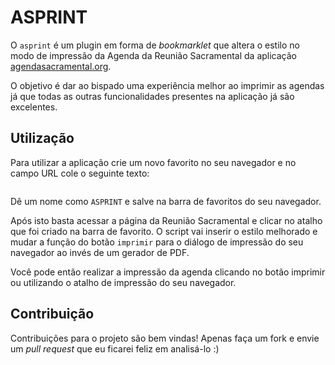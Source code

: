 # ASPRINT

O `asprint` é um plugin em forma de _bookmarklet_ que altera o estilo no modo de impressão da Agenda da Reunião Sacramental da aplicação [agendasacramental.org](http://agendasacramental.org).

O objetivo é dar ao bispado uma experiência melhor ao imprimir as agendas já que todas as outras funcionalidades presentes na aplicação já são excelentes.

## Utilização

Para utilizar a aplicação crie um novo favorito no seu navegador e no campo URL cole o seguinte texto:

```
```

Dê um nome como `ASPRINT` e salve na barra de favoritos do seu navegador.

Após isto basta acessar a página da Reunião Sacramental e clicar no atalho que foi criado na barra de favorito. O script vai inserir o estilo melhorado e mudar a função do botão `imprimir` para o diálogo de impressão do seu navegador ao invés de um gerador de PDF.

Você pode então realizar a impressão da agenda clicando no botão imprimir ou utilizando o atalho de impressão do seu navegador.

## Contribuição

Contribuições para o projeto são bem vindas! Apenas faça um fork e envie um _pull request_ que eu ficarei feliz em analisá-lo :)